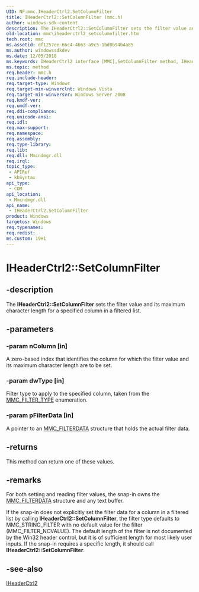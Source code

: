 ```yaml
---
UID: NF:mmc.IHeaderCtrl2.SetColumnFilter
title: IHeaderCtrl2::SetColumnFilter (mmc.h)
author: windows-sdk-content
description: The IHeaderCtrl2::SetColumnFilter sets the filter value and its maximum character length for a specified column in a filtered list.
old-location: mmc\iheaderctrl2_setcolumnfilter.htm
tech.root: mmc
ms.assetid: df1257ee-66c4-4b63-a9c5-1bd0b94b4a85
ms.author: windowssdkdev
ms.date: 12/05/2018
ms.keywords: IHeaderCtrl2 interface [MMC],SetColumnFilter method, IHeaderCtrl2.SetColumnFilter, IHeaderCtrl2::SetColumnFilter, SetColumnFilter, SetColumnFilter method [MMC], SetColumnFilter method [MMC],IHeaderCtrl2 interface, _slate_iheaderctrl2_setcolumnfilter, mmc.iheaderctrl2_setcolumnfilter, mmc/IHeaderCtrl2::SetColumnFilter
ms.topic: method
req.header: mmc.h
req.include-header: 
req.target-type: Windows
req.target-min-winverclnt: Windows Vista
req.target-min-winversvr: Windows Server 2008
req.kmdf-ver: 
req.umdf-ver: 
req.ddi-compliance: 
req.unicode-ansi: 
req.idl: 
req.max-support: 
req.namespace: 
req.assembly: 
req.type-library: 
req.lib: 
req.dll: Mmcndmgr.dll
req.irql: 
topic_type:
 - APIRef
 - kbSyntax
api_type:
 - COM
api_location:
 - Mmcndmgr.dll
api_name:
 - IHeaderCtrl2.SetColumnFilter
product: Windows
targetos: Windows
req.typenames: 
req.redist: 
ms.custom: 19H1
---
```


# IHeaderCtrl2::SetColumnFilter


## -description


The <b>IHeaderCtrl2::SetColumnFilter</b> sets the filter value and its maximum character length for a specified column in a filtered list.


## -parameters




### -param nColumn [in]

A zero-based index that identifies the column for which the filter value and its maximum character length are to be set.


### -param dwType [in]

Filter type to apply to the specified column, taken from the 
<a href="https://msdn.microsoft.com/69e6952c-baea-42ac-9700-1f9a4b8d5e67">MMC_FILTER_TYPE</a> enumeration.


### -param pFilterData [in]

A pointer to an 
<a href="https://msdn.microsoft.com/312d27b8-cfca-48fd-8d39-b0f504421d2d">MMC_FILTERDATA</a> structure that holds the actual filter data.


## -returns



This method can return one of these values.




## -remarks



For both setting and reading filter values, the snap-in owns the 
<a href="https://msdn.microsoft.com/312d27b8-cfca-48fd-8d39-b0f504421d2d">MMC_FILTERDATA</a> structure and any text buffer.

If the snap-in does not explicitly set the filter data for a column in a filtered list by calling <b>IHeaderCtrl2::SetColumnFilter</b>, the filter type defaults to MMC_STRING_FILTER with no default value for the filter (MMC_FILTER_NOVALUE). The default length of the filter is not documented by the Win32 header control, but it is of sufficient length for most likely user inputs. If the snap-in requires a specific length, it should call <b>IHeaderCtrl2::SetColumnFilter</b>.




## -see-also




<a href="https://msdn.microsoft.com/fecf38be-6f45-45ea-a689-ff37b2b92922">IHeaderCtrl2</a>
 

 

